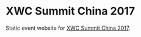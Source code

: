 # XWC Summit China 2017

Static event website for [XWC Summit China 2017](https://summitchina2017.whitecoin.info/).
